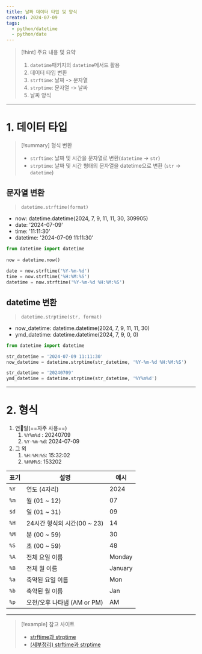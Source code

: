 ```yaml
---
title: 날짜 데이터 타입 및 양식
created: 2024-07-09
tags:
  - python/datetime
  - python/date
---
```

> [!hint] 주요 내용 및 요약
> 1. `datetime`패키지의 `datetime`메서드 활용
> 2. 데이터 타입 변환
> 	1. `strftime`: 날짜 -> 문자열
> 	2. `strptime`: 문자열 -> 날짜
> 3. 날짜 양식

---
# 1. 데이터 타입
> [!summary] 형식 변환
> - `strftime`: 날짜 및 시간을 문자열로 변환(`datetime` -> `str`)
> - `strptime`: 날짜 및 시간 형태의 문자열을 datetime으로 변환 (`str` -> `datetime`)

## 문자열 변환
> `datetime.strftime(format)`
- now: datetime.datetime(2024, 7, 9, 11, 11, 30, 309905)
- date: '2024-07-09'
- time: '11:11:30'
- datetime: '2024-07-09 11:11:30'
```python
from datetime import datetime  
  
now = datetime.now()  
  
date = now.strftime('%Y-%m-%d')  
time = now.strftime('%H:%M:%S')  
datetime = now.strftime('%Y-%m-%d %H:%M:%S')
```
## datetime 변환
> `datetime.strptime(str, format)`
- now_datetime: datetime.datetime(2024, 7, 9, 11, 11, 30)
- ymd_datetime: datetime.datetime(2024, 7, 9, 0, 0)
```python
from datetime import datetime  

str_datetime = '2024-07-09 11:11:30'  
now_datetime = datetime.strptime(str_datetime, '%Y-%m-%d %H:%M:%S')

str_datetime = '20240709'  
ymd_datetime = datetime.strptime(str_datetime, '%Y%m%d')
```

---
# 2. 형식
1. 연일(==자주 사용==)
	1. `%Y%m%d` : 20240709
	2. `%Y-%m-%d`: 2024-07-09
2. 그 외
	1. `%H:%M:%S`: 15:32:02
	2. `%H%M%S`: 153202

| 표기   | 설명                   | 예시      |
| ---- | -------------------- | ------- |
| `%Y` | 연도 (4자리)             | 2024    |
| `%m` | 월 (01 ~ 12)          | 07      |
| `$d` | 일 (01 ~ 31)          | 09      |
| `%H` | 24시간 형식의 시간(00 ~ 23) | 14      |
| `%M` | 분 (00 ~ 59)          | 30      |
| `%S` | 초 (00 ~ 59)          | 48      |
| `%A` | 전체 요일 이름             | Monday  |
| `%B` | 전체 월 이름              | January |
| `%a` | 축약된 요일 이름            | Mon     |
| `%b` | 축약된 월 이름             | Jan     |
| `%p` | 오전/오후 나타냄 (AM or PM) | AM      |

---
> [!example] 참고 사이트
> - [strftime과 strptime](https://dev-jy.tistory.com/5)
> - [(세부정리) strftime과 strptime](https://docs.python.org/ko/3/library/datetime.html#strftime-strptime-behavior)

